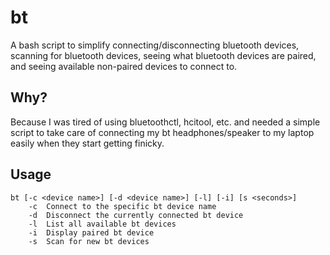 # bt

A bash script to simplify connecting/disconnecting bluetooth devices, scanning for bluetooth devices, seeing what bluetooth devices are paired, and seeing available non-paired devices to connect to.

## Why?

Because I was tired of using bluetoothctl, hcitool, etc. and needed a simple script to take care of connecting my bt headphones/speaker to my laptop easily when they start getting finicky.

## Usage

```
bt [-c <device name>] [-d <device name>] [-l] [-i] [s <seconds>]
	-c  Connect to the specific bt device name
	-d  Disconnect the currently connected bt device
	-l  List all available bt devices
	-i  Display paired bt device
	-s  Scan for new bt devices
```

